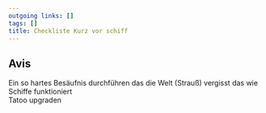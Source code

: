 ```yaml
---
outgoing links: []
tags: []
title: Checkliste Kurz vor schiff
---
```

## Avis

Ein so hartes Besäufnis durchführen das die Welt (Strauß) vergisst das wie Schiffe funktioniert  
Tatoo upgraden  
